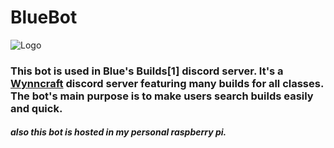 # BlueBot

![Logo](https://cdn.discordapp.com/attachments/850478394382614549/978063030682255382/wynnbuilder_logo_blue.png)

### This bot is used in Blue's Builds[1] discord server. It's a [Wynncraft](wynncraft.com) discord server featuring many builds for all classes. The bot's main purpose is to make users search builds easily and quick.






##### also this bot is hosted in my personal raspberry pi.
